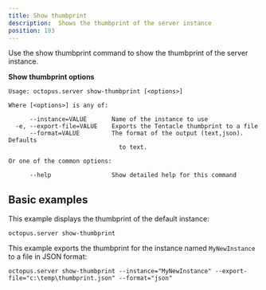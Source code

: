 ```yaml
---
title: Show thumbprint
description:  Shows the thumbprint of the server instance
position: 193
---
```


Use the show thumbprint command to show the thumbprint of the server instance.

**Show thumbprint options**

```text
Usage: octopus.server show-thumbprint [<options>]

Where [<options>] is any of:

      --instance=VALUE       Name of the instance to use
  -e, --export-file=VALUE    Exports the Tentacle thumbprint to a file
      --format=VALUE         The format of the output (text,json). Defaults
                               to text.

Or one of the common options:

      --help                 Show detailed help for this command
```

## Basic examples

This example displays the thumbprint of the default instance:

```text
octopus.server show-thumbprint
```

This example exports the thumbprint for the instance named `MyNewInstance` to a file in JSON format:

```text
octopus.server show-thumbprint --instance="MyNewInstance" --export-file="c:\temp\thumbprint.json" --format="json"
```
